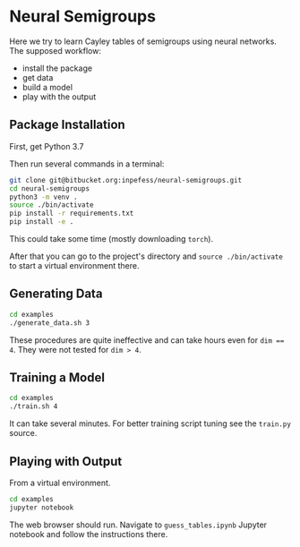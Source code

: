 # Neural Semigroups

Here we try to learn Cayley tables of semigroups using neural
networks. The supposed workflow:

* install the package
* get data
* build a model
* play with the output

## Package Installation

First, get Python 3.7

Then run several commands in a terminal:

```bash
git clone git@bitbucket.org:inpefess/neural-semigroups.git
cd neural-semigroups
python3 -m venv .
source ./bin/activate
pip install -r requirements.txt
pip install -e .
```

This could take some time (mostly downloading `torch`).

After that you can go to the project's directory and `source ./bin/activate` to
start a virtual environment there.

## Generating Data

```bash
cd examples
./generate_data.sh 3
```

These procedures are quite ineffective and can take hours even for `dim == 4`.
They were not tested for `dim > 4`.

## Training a Model

```bash
cd examples
./train.sh 4
```

It can take several minutes. For better training script tuning see the `train.py` source.

## Playing with Output

From a virtual environment.

```bash
cd examples
jupyter notebook
```

The web browser should run.
Navigate to `guess_tables.ipynb` Jupyter notebook and follow the instructions
there.
